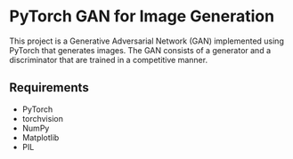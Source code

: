 # PyTorch GAN for Image Generation

This project is a Generative Adversarial Network (GAN) implemented using PyTorch that generates images. The GAN consists of a generator and a discriminator that are trained in a competitive manner.

## Requirements
- PyTorch
- torchvision
- NumPy
- Matplotlib
- PIL
